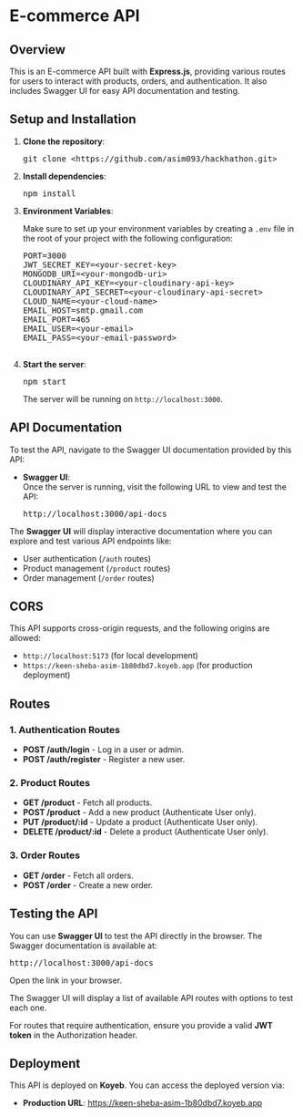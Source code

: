 <!DOCTYPE html>
<html lang="en">
<head>
  <meta charset="UTF-8">
  <meta name="viewport" content="width=device-width, initial-scale=1.0">
  <title>E-commerce API Documentation</title>
</head>
<body>
  <h1>E-commerce API</h1>
  <h2>Overview</h2>
  <p>This is an E-commerce API built with <strong>Express.js</strong>, providing various routes for users to interact with products, orders, and authentication. It also includes Swagger UI for easy API documentation and testing.</p>

  <h2>Setup and Installation</h2>
  <ol>
    <li><strong>Clone the repository</strong>:
      <pre>git clone &lt;https://github.com/asim093/hackhathon.git&gt;</pre>
    </li>
    <li><strong>Install dependencies</strong>:
      <pre>npm install</pre>
    </li>
    <li><strong>Environment Variables</strong>:
      <p>Make sure to set up your environment variables by creating a <code>.env</code> file in the root of your project with the following configuration:</p>
      <pre>
PORT=3000
JWT_SECRET_KEY=&lt;your-secret-key&gt;
MONGODB_URI=&lt;your-mongodb-uri&gt;
CLOUDINARY_API_KEY=&lt;your-cloudinary-api-key&gt;
CLOUDINARY_API_SECRET=&lt;your-cloudinary-api-secret&gt;
CLOUD_NAME=&lt;your-cloud-name&gt;
EMAIL_HOST=smtp.gmail.com
EMAIL_PORT=465
EMAIL_USER=&lt;your-email&gt;
EMAIL_PASS=&lt;your-email-password&gt;
      </pre>
    </li>
    <li><strong>Start the server</strong>:
      <pre>npm start</pre>
      <p>The server will be running on <code>http://localhost:3000</code>.</p>
    </li>
  </ol>

  <h2>API Documentation</h2>
  <p>To test the API, navigate to the Swagger UI documentation provided by this API:</p>
  <ul>
    <li><strong>Swagger UI</strong>:<br> 
      Once the server is running, visit the following URL to view and test the API:
      <pre>http://localhost:3000/api-docs</pre>
    </li>
  </ul>
  <p>The <strong>Swagger UI</strong> will display interactive documentation where you can explore and test various API endpoints like:</p>
  <ul>
    <li>User authentication (<code>/auth</code> routes)</li>
    <li>Product management (<code>/product</code> routes)</li>
    <li>Order management (<code>/order</code> routes)</li>
  </ul>

  <h2>CORS</h2>
  <p>This API supports cross-origin requests, and the following origins are allowed:</p>
  <ul>
    <li><code>http://localhost:5173</code> (for local development)</li>
    <li><code>https://keen-sheba-asim-1b80dbd7.koyeb.app</code> (for production deployment)</li>
  </ul>

  <h2>Routes</h2>
  <h3>1. Authentication Routes</h3>
  <ul>
    <li><strong>POST /auth/login</strong> - Log in a user or admin.</li>
    <li><strong>POST /auth/register</strong> - Register a new user.</li>
  </ul>

  <h3>2. Product Routes</h3>
  <ul>
    <li><strong>GET /product</strong> - Fetch all products.</li>
    <li><strong>POST /product</strong> - Add a new product (Authenticate User only).</li>
    <li><strong>PUT /product/:id</strong> - Update a product (Authenticate User only).</li>
    <li><strong>DELETE /product/:id</strong> - Delete a product (Authenticate User only).</li>
  </ul>

  <h3>3. Order Routes</h3>
  <ul>
    <li><strong>GET /order</strong> - Fetch all orders.</li>
    <li><strong>POST /order</strong> - Create a new order.</li>
  </ul>

  <h2>Testing the API</h2>
  <p>You can use <strong>Swagger UI</strong> to test the API directly in the browser. The Swagger documentation is available at:</p>
  <pre>http://localhost:3000/api-docs</pre>
  <p>Open the link in your browser.</p>
  <p>The Swagger UI will display a list of available API routes with options to test each one.</p>
  <p>For routes that require authentication, ensure you provide a valid <strong>JWT token</strong> in the Authorization header.</p>

  <h2>Deployment</h2>
  <p>This API is deployed on <strong>Koyeb</strong>. You can access the deployed version via:</p>
  <ul>
    <li><strong>Production URL</strong>:  
      <a href="https://keen-sheba-asim-1b80dbd7.koyeb.app" target="_blank">https://keen-sheba-asim-1b80dbd7.koyeb.app</a>
    </li>
  </ul>

</body>
</html>
